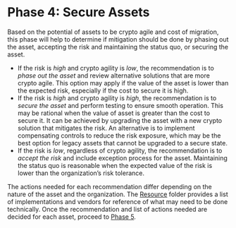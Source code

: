 # Phase 4: Secure Assets
Based on the potential of assets to be crypto agile and cost of migration, this phase will help to determine if mitigation should be done by phasing out the asset, accepting the risk and maintaining the status quo, or securing the asset.

- If the risk is *high* and crypto agility is *low*, the recommendation is to *phase out the asset* and review alternative solutions that are more crypto agile. This option may apply if the value of the asset is lower than the expected risk, especially if the cost to secure it is high.
- If the risk is *high* and crypto agility is *high*, the recommendation is to *secure the asset* and perform testing to ensure smooth operation. This may be rational when the value of asset is greater than the cost to secure it. It can be achieved by upgrading the asset with a new crypto solution that mitigates the risk. An alternative is to implement compensating controls to reduce the risk exposure, which may be the best option for legacy assets that cannot be upgraded to a secure state.
- If the risk is *low*, regardless of crypto agility, the recommendation is to *accept the risk* and include exception process for the asset. Maintaining the status quo is reasonable when the expected value of the risk is lower than the organization’s risk tolerance.

The actions needed for each recommendation differ depending on the nature of the asset and the organization. The [Resource](https://github.com/Comcast/CARAF/tree/main/Phase%204%3A%20Secure%20Assets/Resources) folder provides a list of implementations and vendors for reference of what may need to be done technically. Once the recommendation and list of actions needed are decided for each asset, proceed to [Phase 5](https://github.com/comcast/CARAF/tree/main/Phase%205%3A%20Organizational%20Roadmap).
